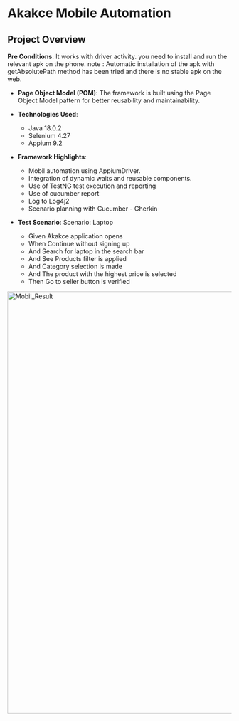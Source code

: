 # Akakce Mobile Automation
## Project Overview
 **Pre Conditions**: It works with driver activity. you need to install and run the relevant apk on the phone.
  note : Automatic installation of the apk with getAbsolutePath method has been tried and there is no stable apk on the web.
- **Page Object Model (POM)**: The framework is built using the Page Object Model pattern for better reusability and maintainability.
- **Technologies Used**:
  - Java 18.0.2
  - Selenium 4.27
  - Appium 9.2
- **Framework Highlights**:
  - Mobil automation using AppiumDriver.
  - Integration of dynamic waits and reusable components.
  - Use of TestNG  test execution and reporting
  - Use of cucumber report
  - Log to Log4j2
  - Scenario planning with Cucumber - Gherkin
    
- **Test Scenario**:
   Scenario: Laptop
   - Given Akakce application opens
   - When  Continue without signing up
   - And   Search for laptop in the search bar
   - And   See Products filter is applied
   - And   Category selection is made
   - And   The product with the highest price is selected
   - Then  Go to seller button is verified
    


   
<img width="949" alt="Mobil_Result" src="https://github.com/user-attachments/assets/57107870-c112-414d-a186-1514038f1b48" />


